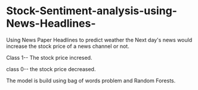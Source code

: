 # Stock-Sentiment-analysis-using-News-Headlines-
Using News Paper Headlines to predict weather the Next day's news would increase the stock price of a news channel or not.

Class 1-- The stock price incresed.

class 0-- the stock price decreased.

The model is build using bag of words problem and Random Forests. 
